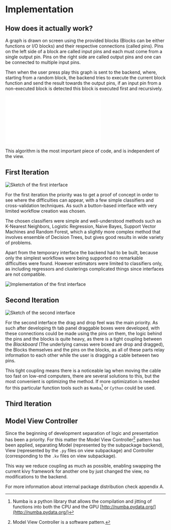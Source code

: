 Implementation
==============

How does it actually work?
--------------------------
A graph is drawn on screen using the provided blocks (Blocks can be either
functions or I/O blocks) and their respective connections (called pins).
Pins on the left side of a block are called input pins and each must come from
a single output pin. Pins on the right side are called output pins and one can
be connected to multiple input pins.

<!-- Talk about compilation, topological sort and abstract syntax tree. -->
Then when the user press play this graph is sent to the backend,
where, starting from a random block, the backend tries to execute the
current block function and send the result towards the output pins, if an input
pin from a non-executed block is detected this block is executed first and
recursively.

![Graph Execution algorithm](images/graph_execution.pdf)


This algorithm is the most important piece of code, and is independent of
the view.


First Iteration
---------------
![Sketch of the first interface](images/sketch_1.png)

For the first iteration the priority was to get a proof of concept in order to
see where the difficulties can appear, with a few simple classifiers and
cross-validation techniques. As such a button-based interface with very limited
workflow creation was chosen.

The chosen classifiers were simple and well-understood methods such as K-Nearest
Neighbors, Logistic Regression, Naive Bayes, Support Vector Machines and Random
Forest, which a slightly more complex method that involves ensemble of Decision
Trees, but gives good results in wide variety of problems.

Apart from the temporary interface the backend had to be built, because only
the simplest workflows were being supported no remarkable difficulties were
found. However estimators were limited to classifiers only, as including
regressors and clusterings complicated things since interfaces are not
compatible.

![Implementation of the first interface](images/interface.png)


Second Iteration
----------------
![Sketch of the second interface](images/sketch_2.png)

For the second interface the drag and drop feel was the main priority.
As such after developing th tab panel draggable boxes were developed, with these
connections could be made using the pins on them, the logic behind the pins and
the blocks is quite heavy, as there is a tight coupling between the *Blackboard*
(The underlying canvas were boxed are drop and dragged), the Blocks themselves
and the pins on the blocks, as all of these parts relay information to each
other while the user is dragging a cable between two pins.

This tight coupling means there is a noticeable lag when moving the cable too
fast on low-end computers, there are several solutions to this, but the most
convenient is optimizing the method. If more optimization is needed for this
particular function tools such as `Numba`[^Numba] or `Cython` could be used.

Third Iteration
---------------


Model View Controller
---------------------
Since the beginning of development separation of logic and presentation has
been a priority. For this matter the Model View Controller[^MVC] pattern has
been applied, separating Model (represented by the subpackage backend), View
(represented by the `.py` files on view subpackage) and Controller
(corresponding to the `.kv` files on view subpackage).

This way we reduce coupling as much as possible, enabling swapping
the current kivy framework for another one by just changed the view, no
modifications to the backend.

For more information about internal package distribution check appendix A.


[^MVC]: Model View Controller is a software pattern.
[^Numba]: Numba is a python library that allows the compilation and jitting of
    functions into both the CPU and the GPU
    [http://numba.pydata.org/](http://numba.pydata.org/)

